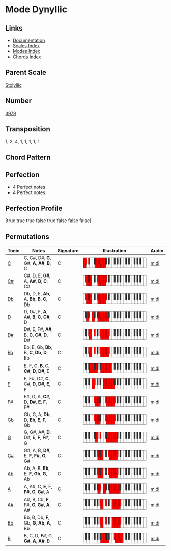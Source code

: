 # Mode Dynyllic

## Links

- [Documentation](README.md)
- [Scales Index](Scales.md)
- [Modes Index](Modes.md)
- [Chords Index](Chords.md)

## Parent Scale

[Stolyllic](ScaleStolyllic.md)

## Number

[3979](https://ianring.com/musictheory/scales/3979)

## Transposition

1, 2, 4, 1, 1, 1, 1, 1

## Chord Pattern



## Perfection

- 4 Perfect notes
- 4 Perfect notes

## Perfection Profile

[true true true false true false false false]

## Permutations

| Tonic | Notes | Signature | Illustration | Audio |
|-------|-------|-----------|--------------|-------|
| [C](ModeCNaturalDynyllic.md) | C, C#, D#, **G**, G#, **A**, **A#**, **B**, C | C | ![CNaturalDynyllic](ModeCNaturalDynyllic.png) | [midi](https://github.com/edipermadi/music/blob/main/docs/ModeCNaturalDynyllic.mid?raw=true) |
| [C#](ModeCSharpDynyllic.md) | C#, D, E, **G#**, A, **A#**, **B**, **C**, C# | C | ![CSharpDynyllic](ModeCSharpDynyllic.png) | [midi](https://github.com/edipermadi/music/blob/main/docs/ModeCSharpDynyllic.mid?raw=true) |
| [Db](ModeDFlatDynyllic.md) | Db, D, E, **Ab**, A, **Bb**, **B**, **C**, Db | C | ![DFlatDynyllic](ModeDFlatDynyllic.png) | [midi](https://github.com/edipermadi/music/blob/main/docs/ModeDFlatDynyllic.mid?raw=true) |
| [D](ModeDNaturalDynyllic.md) | D, D#, F, **A**, A#, **B**, **C**, **C#**, D | C | ![DNaturalDynyllic](ModeDNaturalDynyllic.png) | [midi](https://github.com/edipermadi/music/blob/main/docs/ModeDNaturalDynyllic.mid?raw=true) |
| [D#](ModeDSharpDynyllic.md) | D#, E, F#, **A#**, B, **C**, **C#**, **D**, D# | C | ![DSharpDynyllic](ModeDSharpDynyllic.png) | [midi](https://github.com/edipermadi/music/blob/main/docs/ModeDSharpDynyllic.mid?raw=true) |
| [Eb](ModeEFlatDynyllic.md) | Eb, E, Gb, **Bb**, B, **C**, **Db**, **D**, Eb | C | ![EFlatDynyllic](ModeEFlatDynyllic.png) | [midi](https://github.com/edipermadi/music/blob/main/docs/ModeEFlatDynyllic.mid?raw=true) |
| [E](ModeENaturalDynyllic.md) | E, F, G, **B**, C, **C#**, **D**, **D#**, E | C | ![ENaturalDynyllic](ModeENaturalDynyllic.png) | [midi](https://github.com/edipermadi/music/blob/main/docs/ModeENaturalDynyllic.mid?raw=true) |
| [F](ModeFNaturalDynyllic.md) | F, F#, G#, **C**, C#, **D**, **D#**, **E**, F | C | ![FNaturalDynyllic](ModeFNaturalDynyllic.png) | [midi](https://github.com/edipermadi/music/blob/main/docs/ModeFNaturalDynyllic.mid?raw=true) |
| [F#](ModeFSharpDynyllic.md) | F#, G, A, **C#**, D, **D#**, **E**, **F**, F# | C | ![FSharpDynyllic](ModeFSharpDynyllic.png) | [midi](https://github.com/edipermadi/music/blob/main/docs/ModeFSharpDynyllic.mid?raw=true) |
| [Gb](ModeGFlatDynyllic.md) | Gb, G, A, **Db**, D, **Eb**, **E**, **F**, Gb | C | ![GFlatDynyllic](ModeGFlatDynyllic.png) | [midi](https://github.com/edipermadi/music/blob/main/docs/ModeGFlatDynyllic.mid?raw=true) |
| [G](ModeGNaturalDynyllic.md) | G, G#, A#, **D**, D#, **E**, **F**, **F#**, G | C | ![GNaturalDynyllic](ModeGNaturalDynyllic.png) | [midi](https://github.com/edipermadi/music/blob/main/docs/ModeGNaturalDynyllic.mid?raw=true) |
| [G#](ModeGSharpDynyllic.md) | G#, A, B, **D#**, E, **F**, **F#**, **G**, G# | C | ![GSharpDynyllic](ModeGSharpDynyllic.png) | [midi](https://github.com/edipermadi/music/blob/main/docs/ModeGSharpDynyllic.mid?raw=true) |
| [Ab](ModeAFlatDynyllic.md) | Ab, A, B, **Eb**, E, **F**, **Gb**, **G**, Ab | C | ![AFlatDynyllic](ModeAFlatDynyllic.png) | [midi](https://github.com/edipermadi/music/blob/main/docs/ModeAFlatDynyllic.mid?raw=true) |
| [A](ModeANaturalDynyllic.md) | A, A#, C, **E**, F, **F#**, **G**, **G#**, A | C | ![ANaturalDynyllic](ModeANaturalDynyllic.png) | [midi](https://github.com/edipermadi/music/blob/main/docs/ModeANaturalDynyllic.mid?raw=true) |
| [A#](ModeASharpDynyllic.md) | A#, B, C#, **F**, F#, **G**, **G#**, **A**, A# | C | ![ASharpDynyllic](ModeASharpDynyllic.png) | [midi](https://github.com/edipermadi/music/blob/main/docs/ModeASharpDynyllic.mid?raw=true) |
| [Bb](ModeBFlatDynyllic.md) | Bb, B, Db, **F**, Gb, **G**, **Ab**, **A**, Bb | C | ![BFlatDynyllic](ModeBFlatDynyllic.png) | [midi](https://github.com/edipermadi/music/blob/main/docs/ModeBFlatDynyllic.mid?raw=true) |
| [B](ModeBNaturalDynyllic.md) | B, C, D, **F#**, G, **G#**, **A**, **A#**, B | C | ![BNaturalDynyllic](ModeBNaturalDynyllic.png) | [midi](https://github.com/edipermadi/music/blob/main/docs/ModeBNaturalDynyllic.mid?raw=true) |
